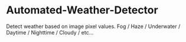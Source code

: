 # Automated-Weather-Detector
Detect weather based on image pixel values. Fog / Haze / Underwater / Daytime / Nighttime / Cloudy / etc...

